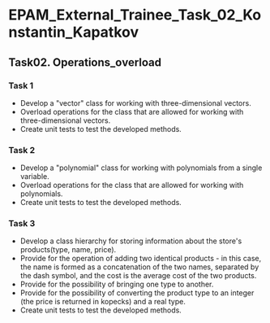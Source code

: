 # EPAM_External_Trainee_Task_02_Konstantin_Kapatkov
## Task02. Operations_оverload
### Task 1
* Develop a "vector" class for working with three-dimensional vectors.
* Overload operations for the class that are allowed for working with three-dimensional vectors.
* Create unit tests to test the developed methods.
### Task 2
* Develop a "polynomial" class for working with polynomials from a single variable.
* Overload operations for the class that are allowed for working with polynomials.
* Create unit tests to test the developed methods.
### Task 3
* Develop a class hierarchy for storing information about the store's products(type, name, price).
* Provide for the operation of adding two identical products - in this case, the name is formed as a concatenation of the two names, separated by the dash symbol, and the cost is the average cost of the two products.
* Provide for the possibility of bringing one type to another.
* Provide for the possibility of converting the product type to an integer (the price is returned in kopecks) and a real type.
* Create unit tests to test the developed methods.
